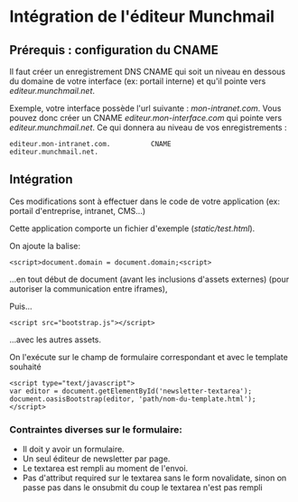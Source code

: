 Intégration de l'éditeur Munchmail
==================================

## Prérequis : configuration du CNAME

Il faut créer un enregistrement DNS CNAME qui soit un niveau en dessous du
domaine de votre interface (ex: portail interne) et qu'il pointe vers
*editeur.munchmail.net*.

Exemple, votre interface possède l'url suivante : *mon-intranet.com*. Vous pouvez
donc créer un CNAME *editeur.mon-interface.com* qui pointe vers
*editeur.munchmail.net*. Ce qui donnera au niveau de vos enregistrements :

	editeur.mon-intranet.com.          CNAME           editeur.munchmail.net.

## Intégration

Ces modifications sont à effectuer dans le code de votre application (ex:
portail d'entreprise, intranet, CMS...)

<!--
// Préciser un peu le rapport avec le formulaire de la page de l'application
// tierce, et ce que va faire le script bootstrap.js dans les très grandes lignes.
-->

Cette application comporte un fichier d'exemple (*static/test.html*).

<!--
// PLUTOT POINTER VERS UN SAMPLE ? « cette application » n'a pas de sens, ils
// n'ont pas le code en local...
-->

On ajoute la balise:

    <script>document.domain = document.domain;<script>

...en tout début de document (avant les inclusions d'assets externes) (pour
autoriser la communication entre iframes),

Puis…

	<script src="bootstrap.js"></script>

…avec les autres assets.

On l'exécute sur le champ de formulaire correspondant et avec le template souhaité

	<script type="text/javascript">
	var editor = document.getElementById('newsletter-textarea');
	document.oasisBootstrap(editor, 'path/nom-du-template.html');
	</script>

### Contraintes diverses sur le formulaire:

* Il doit y avoir un formulaire.
* Un seul éditeur de newsletter par page.
* Le textarea est rempli au moment de l'envoi.
* Pas d'attribut required sur le textarea sans le form novalidate, sinon on passe pas dans le onsubmit du coup le textarea n'est pas rempli
